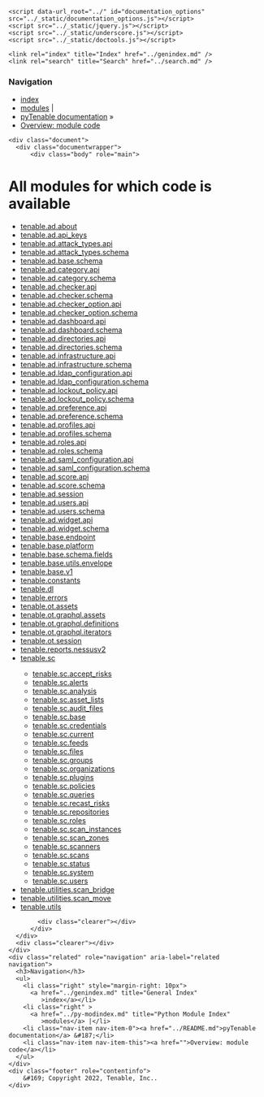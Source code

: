 
<!DOCTYPE html>

<html lang="en">
  <head>
    <meta charset="utf-8" />
    <meta name="viewport" content="width=device-width, initial-scale=1.0" />
    <title>Overview: module code &#8212; pyTenable  documentation</title>
    <link rel="stylesheet" type="text/css" href="../_static/pygments.css" />
    <link rel="stylesheet" type="text/css" href="../_static/classic.css" />
    <link rel="stylesheet" type="text/css" href="../_static/custom.css" />
    
    <script data-url_root="../" id="documentation_options" src="../_static/documentation_options.js"></script>
    <script src="../_static/jquery.js"></script>
    <script src="../_static/underscore.js"></script>
    <script src="../_static/doctools.js"></script>
    
    <link rel="index" title="Index" href="../genindex.md" />
    <link rel="search" title="Search" href="../search.md" /> 
  </head><body>
    <div class="related" role="navigation" aria-label="related navigation">
      <h3>Navigation</h3>
      <ul>
        <li class="right" style="margin-right: 10px">
          <a href="../genindex.md" title="General Index"
             accesskey="I">index</a></li>
        <li class="right" >
          <a href="../py-modindex.md" title="Python Module Index"
             >modules</a> |</li>
        <li class="nav-item nav-item-0"><a href="../README.md">pyTenable  documentation</a> &#187;</li>
        <li class="nav-item nav-item-this"><a href="">Overview: module code</a></li> 
      </ul>
    </div>  

    <div class="document">
      <div class="documentwrapper">
          <div class="body" role="main">
            
  <h1>All modules for which code is available</h1>
<ul><li><a href="tenable/ad/about.md">tenable.ad.about</a></li>
<li><a href="tenable/ad/api_keys.md">tenable.ad.api_keys</a></li>
<li><a href="tenable/ad/attack_types/api.md">tenable.ad.attack_types.api</a></li>
<li><a href="tenable/ad/attack_types/schema.md">tenable.ad.attack_types.schema</a></li>
<li><a href="tenable/ad/base/schema.md">tenable.ad.base.schema</a></li>
<li><a href="tenable/ad/category/api.md">tenable.ad.category.api</a></li>
<li><a href="tenable/ad/category/schema.md">tenable.ad.category.schema</a></li>
<li><a href="tenable/ad/checker/api.md">tenable.ad.checker.api</a></li>
<li><a href="tenable/ad/checker/schema.md">tenable.ad.checker.schema</a></li>
<li><a href="tenable/ad/checker_option/api.md">tenable.ad.checker_option.api</a></li>
<li><a href="tenable/ad/checker_option/schema.md">tenable.ad.checker_option.schema</a></li>
<li><a href="tenable/ad/dashboard/api.md">tenable.ad.dashboard.api</a></li>
<li><a href="tenable/ad/dashboard/schema.md">tenable.ad.dashboard.schema</a></li>
<li><a href="tenable/ad/directories/api.md">tenable.ad.directories.api</a></li>
<li><a href="tenable/ad/directories/schema.md">tenable.ad.directories.schema</a></li>
<li><a href="tenable/ad/infrastructure/api.md">tenable.ad.infrastructure.api</a></li>
<li><a href="tenable/ad/infrastructure/schema.md">tenable.ad.infrastructure.schema</a></li>
<li><a href="tenable/ad/ldap_configuration/api.md">tenable.ad.ldap_configuration.api</a></li>
<li><a href="tenable/ad/ldap_configuration/schema.md">tenable.ad.ldap_configuration.schema</a></li>
<li><a href="tenable/ad/lockout_policy/api.md">tenable.ad.lockout_policy.api</a></li>
<li><a href="tenable/ad/lockout_policy/schema.md">tenable.ad.lockout_policy.schema</a></li>
<li><a href="tenable/ad/preference/api.md">tenable.ad.preference.api</a></li>
<li><a href="tenable/ad/preference/schema.md">tenable.ad.preference.schema</a></li>
<li><a href="tenable/ad/profiles/api.md">tenable.ad.profiles.api</a></li>
<li><a href="tenable/ad/profiles/schema.md">tenable.ad.profiles.schema</a></li>
<li><a href="tenable/ad/roles/api.md">tenable.ad.roles.api</a></li>
<li><a href="tenable/ad/roles/schema.md">tenable.ad.roles.schema</a></li>
<li><a href="tenable/ad/saml_configuration/api.md">tenable.ad.saml_configuration.api</a></li>
<li><a href="tenable/ad/saml_configuration/schema.md">tenable.ad.saml_configuration.schema</a></li>
<li><a href="tenable/ad/score/api.md">tenable.ad.score.api</a></li>
<li><a href="tenable/ad/score/schema.md">tenable.ad.score.schema</a></li>
<li><a href="tenable/ad/session.md">tenable.ad.session</a></li>
<li><a href="tenable/ad/users/api.md">tenable.ad.users.api</a></li>
<li><a href="tenable/ad/users/schema.md">tenable.ad.users.schema</a></li>
<li><a href="tenable/ad/widget/api.md">tenable.ad.widget.api</a></li>
<li><a href="tenable/ad/widget/schema.md">tenable.ad.widget.schema</a></li>
<li><a href="tenable/base/endpoint.md">tenable.base.endpoint</a></li>
<li><a href="tenable/base/platform.md">tenable.base.platform</a></li>
<li><a href="tenable/base/schema/fields.md">tenable.base.schema.fields</a></li>
<li><a href="tenable/base/utils/envelope.md">tenable.base.utils.envelope</a></li>
<li><a href="tenable/base/v1.md">tenable.base.v1</a></li>
<li><a href="tenable/constants.md">tenable.constants</a></li>
<li><a href="tenable/dl.md">tenable.dl</a></li>
<li><a href="tenable/errors.md">tenable.errors</a></li>
<li><a href="tenable/ot/assets.md">tenable.ot.assets</a></li>
<li><a href="tenable/ot/graphql/assets.md">tenable.ot.graphql.assets</a></li>
<li><a href="tenable/ot/graphql/definitions.md">tenable.ot.graphql.definitions</a></li>
<li><a href="tenable/ot/graphql/iterators.md">tenable.ot.graphql.iterators</a></li>
<li><a href="tenable/ot/session.md">tenable.ot.session</a></li>
<li><a href="tenable/reports/nessusv2.md">tenable.reports.nessusv2</a></li>
<li><a href="tenable/sc.md">tenable.sc</a></li>
<ul><li><a href="tenable/sc/accept_risks.md">tenable.sc.accept_risks</a></li>
<li><a href="tenable/sc/alerts.md">tenable.sc.alerts</a></li>
<li><a href="tenable/sc/analysis.md">tenable.sc.analysis</a></li>
<li><a href="tenable/sc/asset_lists.md">tenable.sc.asset_lists</a></li>
<li><a href="tenable/sc/audit_files.md">tenable.sc.audit_files</a></li>
<li><a href="tenable/sc/base.md">tenable.sc.base</a></li>
<li><a href="tenable/sc/credentials.md">tenable.sc.credentials</a></li>
<li><a href="tenable/sc/current.md">tenable.sc.current</a></li>
<li><a href="tenable/sc/feeds.md">tenable.sc.feeds</a></li>
<li><a href="tenable/sc/files.md">tenable.sc.files</a></li>
<li><a href="tenable/sc/groups.md">tenable.sc.groups</a></li>
<li><a href="tenable/sc/organizations.md">tenable.sc.organizations</a></li>
<li><a href="tenable/sc/plugins.md">tenable.sc.plugins</a></li>
<li><a href="tenable/sc/policies.md">tenable.sc.policies</a></li>
<li><a href="tenable/sc/queries.md">tenable.sc.queries</a></li>
<li><a href="tenable/sc/recast_risks.md">tenable.sc.recast_risks</a></li>
<li><a href="tenable/sc/repositories.md">tenable.sc.repositories</a></li>
<li><a href="tenable/sc/roles.md">tenable.sc.roles</a></li>
<li><a href="tenable/sc/scan_instances.md">tenable.sc.scan_instances</a></li>
<li><a href="tenable/sc/scan_zones.md">tenable.sc.scan_zones</a></li>
<li><a href="tenable/sc/scanners.md">tenable.sc.scanners</a></li>
<li><a href="tenable/sc/scans.md">tenable.sc.scans</a></li>
<li><a href="tenable/sc/status.md">tenable.sc.status</a></li>
<li><a href="tenable/sc/system.md">tenable.sc.system</a></li>
<li><a href="tenable/sc/users.md">tenable.sc.users</a></li>
</ul><li><a href="tenable/utilities/scan_bridge.md">tenable.utilities.scan_bridge</a></li>
<li><a href="tenable/utilities/scan_move.md">tenable.utilities.scan_move</a></li>
<li><a href="tenable/utils.md">tenable.utils</a></li>
</ul>

            <div class="clearer"></div>
          </div>
      </div>
      <div class="clearer"></div>
    </div>
    <div class="related" role="navigation" aria-label="related navigation">
      <h3>Navigation</h3>
      <ul>
        <li class="right" style="margin-right: 10px">
          <a href="../genindex.md" title="General Index"
             >index</a></li>
        <li class="right" >
          <a href="../py-modindex.md" title="Python Module Index"
             >modules</a> |</li>
        <li class="nav-item nav-item-0"><a href="../README.md">pyTenable  documentation</a> &#187;</li>
        <li class="nav-item nav-item-this"><a href="">Overview: module code</a></li> 
      </ul>
    </div>
    <div class="footer" role="contentinfo">
        &#169; Copyright 2022, Tenable, Inc..
    </div>
  </body>
</html>